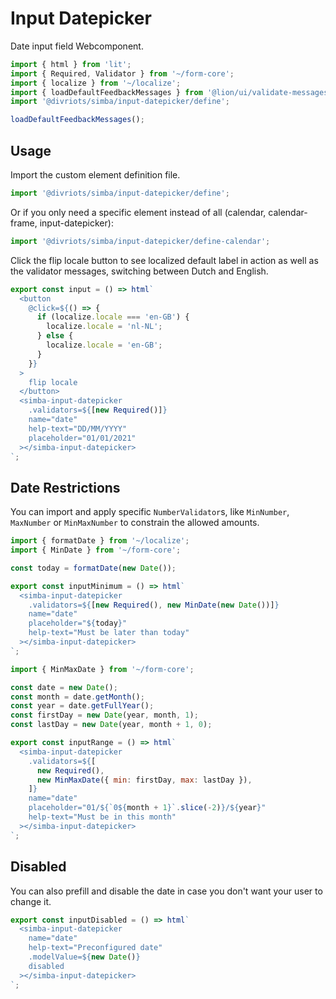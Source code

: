 # Input Datepicker

Date input field Webcomponent.

```js script
import { html } from 'lit';
import { Required, Validator } from '~/form-core';
import { localize } from '~/localize';
import { loadDefaultFeedbackMessages } from '@lion/ui/validate-messages.js';
import '@divriots/simba/input-datepicker/define';

loadDefaultFeedbackMessages();
```

## Usage

Import the custom element definition file.

```js
import '@divriots/simba/input-datepicker/define';
```

Or if you only need a specific element instead of all (calendar, calendar-frame, input-datepicker):

```js
import '@divriots/simba/input-datepicker/define-calendar';
```

Click the flip locale button to see localized default label in action as well as the validator messages, switching between Dutch and English.

```js preview-story
export const input = () => html`
  <button
    @click=${() => {
      if (localize.locale === 'en-GB') {
        localize.locale = 'nl-NL';
      } else {
        localize.locale = 'en-GB';
      }
    }}
  >
    flip locale
  </button>
  <simba-input-datepicker
    .validators=${[new Required()]}
    name="date"
    help-text="DD/MM/YYYY"
    placeholder="01/01/2021"
  ></simba-input-datepicker>
`;
```

## Date Restrictions

You can import and apply specific `NumberValidator`s, like `MinNumber`, `MaxNumber` or `MinMaxNumber` to constrain the allowed amounts.

```js preview-story
import { formatDate } from '~/localize';
import { MinDate } from '~/form-core';

const today = formatDate(new Date());

export const inputMinimum = () => html`
  <simba-input-datepicker
    .validators=${[new Required(), new MinDate(new Date())]}
    name="date"
    placeholder="${today}"
    help-text="Must be later than today"
  ></simba-input-datepicker>
`;
```

```js preview-story
import { MinMaxDate } from '~/form-core';

const date = new Date();
const month = date.getMonth();
const year = date.getFullYear();
const firstDay = new Date(year, month, 1);
const lastDay = new Date(year, month + 1, 0);

export const inputRange = () => html`
  <simba-input-datepicker
    .validators=${[
      new Required(),
      new MinMaxDate({ min: firstDay, max: lastDay }),
    ]}
    name="date"
    placeholder="01/${`0${month + 1}`.slice(-2)}/${year}"
    help-text="Must be in this month"
  ></simba-input-datepicker>
`;
```

## Disabled

You can also prefill and disable the date in case you don't want your user to change it.

```js preview-story
export const inputDisabled = () => html`
  <simba-input-datepicker
    name="date"
    help-text="Preconfigured date"
    .modelValue=${new Date()}
    disabled
  ></simba-input-datepicker>
`;
```
